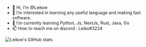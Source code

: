 - 👋 Hi, I’m @Leikoe
- 👀 I’m interested in learning any useful language and making fast software.
- 🌱 I’m currently learning Python, Js, NextJs, Rust, Java, Go 
- 📫 How to reach me on discord : Leiko#3224

![Leikoe's GitHub stats]([https://github-readme-stats.vercel.app/api?username=anuraghazra&theme=dark&show_icons=true](https://github-readme-stats-ruby-one.vercel.app/api?username=leikoe&theme=dracula&show_icons=true))
